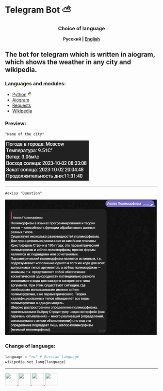 
# Telegram Bot ⛅

<div align="center">
<h3>Choice of language</h3>
<strong> Русский | <a href="https://github.com/Em1tSan/NeuroGPT#readme">English </a></strong>
</div>

## The bot for telegram which is written in aiogram, which shows the weather in any city and wikipedia.

###

### Languages and modules:

* [Python](https://www.python.org/) <img src="https://raw.githubusercontent.com/devicons/devicon/1119b9f84c0290e0f0b38982099a2bd027a48bf1/icons/python/python-original.svg" width="15" height="15"/>
* [Aiogram](https://aiogram.dev/) <img src="https://pypi.org/static/images/logo-small.2a411bc6.svg" width="15" height="15"/>
* [Requests](https://pypi.org/project/requests/) <img src="https://pypi.org/static/images/logo-small.2a411bc6.svg" width="15" height="15"/>
* [Wikipedia](https://pypi.org/project/wikipedia/) <img src="https://upload.wikimedia.org/wikipedia/commons/6/63/Wikipedia-logo.png" width="15" height="15"/>

### Preview:
```
"Name of the city"
```
![](https://github.com/titanilham/bot-weather-telegram/blob/main/Screenshot.png?raw=true)

---
```
Aexiss "Question"
```
<img src="https://github.com/titanilham/bot-weather-telegram/blob/main/Screenshot2.png?raw=true" width="500" />

### Change of language:

```python
language = "ru" # Russian language
wikipedia.set_lang(language)
```

---
<div id="badges">
  <a href="https://vk.com/aniime_guy" >
    <img src="https://img.icons8.com/?size=512&id=13977&format=png"width="40" height="40"/>
  </a>
  <a href="https://t.me/Ilham06">
    <img src="https://img.icons8.com/?size=512&id=63306&format=png"width="40" height="40"/>
  </a> 
  <a href="https://www.youtube.com/channel/UC9m1N5x0OXWihGpR50Yk35g">
    <img src="https://img.icons8.com/?size=512&id=13983&format=png"width="40" height="40" />
  </a>
  <a href="https://discord.com/channels/1019531122239094794/1019531122239094801">
    <img src="https://www.freepnglogos.com/uploads/discord-logo-png/discord-logo-logodownload-download-logotipos-1.png" width="40" height="40"/>
  </a>
</div>
